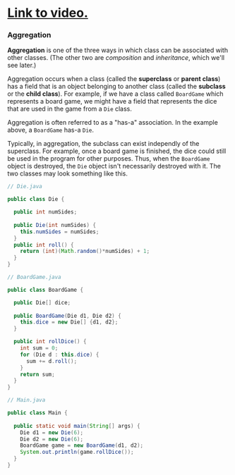 # [Link to video.](TODO)

### Aggregation

**Aggregation** is one of the three ways in which class can be associated with other classes. (The other two are *composition* and *inheritance*, which we'll see later.)

Aggregation occurs when a class (called the **superclass** or **parent class**) has a field that is an object belonging to another class (called the **subclass** or the **child class**). For example, if we have a class called `BoardGame` which represents a board game, we might have a field that represents the dice that are used in the game from a `Die` class.

Aggregation is often referred to as a "has-a" association. In the example above, a `BoardGame` has-a `Die`. 

Typically, in aggregation, the subclass can exist independly of the superclass. For example, once a board game is finished, the dice could still be used in the program for other purposes. Thus, when the `BoardGame` object is destroyed, the `Die` object isn't necessarily destroyed with it. The two classes may look something like this.

```java
// Die.java

public class Die {

  public int numSides;
    
  public Die(int numSides) {
    this.numSides = numSides;
  }
  public int roll() {
    return (int)(Math.random()*numSides) + 1;
  } 
}
```

```java
// BoardGame.java

public class BoardGame {

  public Die[] dice;
  
  public BoardGame(Die d1, Die d2) {
    this.dice = new Die[] {d1, d2};
  }

  public int rollDice() {
    int sum = 0;
    for (Die d : this.dice) {
      sum += d.roll();
    }
    return sum;
  } 
}
```


```java
// Main.java

public class Main {
  
  public static void main(String[] args) {
    Die d1 = new Die(6);
    Die d2 = new Die(6);
    BoardGame game = new BoardGame(d1, d2);
    System.out.println(game.rollDice());
  }
} 
```
